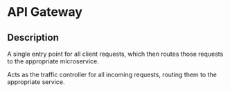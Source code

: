 # API Gateway

## Description

A single entry point for all client requests, which then routes those requests to the appropriate microservice.

Acts as the traffic controller for all incoming requests, routing them to the appropriate service.
